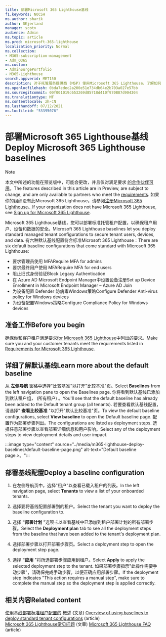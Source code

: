 ```yaml
---
title: 部署Microsoft 365 Lighthouse基线
f1.keywords: NOCSH
ms.author: sharik
author: SKjerland
manager: scotv
audience: Admin
ms.topic: article
ms.prod: microsoft-365-lighthouse
localization_priority: Normal
ms.collection:
- M365-subscription-management
- Adm_O365
ms.custom:
- AdminSurgePortfolio
- M365-Lighthouse
search.appverid: MET150
description: 对于托管服务提供商 (MSP) 使用Microsoft 365 Lighthouse，了解如何部署Microsoft 365 Lighthouse基线。
ms.openlocfilehash: 0bda7edec2a200e51e734db64e2b703a027e57bb
ms.sourcegitcommit: 00f001019c653269d85718d410f970887d904304
ms.translationtype: MT
ms.contentlocale: zh-CN
ms.lasthandoff: 07/12/2021
ms.locfileid: "53395076"
---
```

# <a name="deploy-microsoft-365-lighthouse-baselines"></a><span data-ttu-id="b44ae-103">部署Microsoft 365 Lighthouse基线</span><span class="sxs-lookup"><span data-stu-id="b44ae-103">Deploy Microsoft 365 Lighthouse baselines</span></span> 

> [!NOTE]
> <span data-ttu-id="b44ae-104">本文中所述的功能在预览版中，可能会更改，并且仅对满足要求 [的合作伙伴可用](m365-lighthouse-requirements.md)。</span><span class="sxs-lookup"><span data-stu-id="b44ae-104">The features described in this article are in Preview, are subject to change, and are only available to partners who meet the [requirements](m365-lighthouse-requirements.md).</span></span> <span data-ttu-id="b44ae-105">如果你的组织没有此Microsoft 365 Lighthouse，请参阅[注册Microsoft 365 Lighthouse。](m365-lighthouse-sign-up.md)</span><span class="sxs-lookup"><span data-stu-id="b44ae-105">If your organization does not have Microsoft 365 Lighthouse, see [Sign up for Microsoft 365 Lighthouse](m365-lighthouse-sign-up.md).</span></span>

<span data-ttu-id="b44ae-106">Microsoft 365 Lighthouse基线，您可以部署标准托管租户配置，以确保租户用户、设备和数据的安全。</span><span class="sxs-lookup"><span data-stu-id="b44ae-106">Microsoft 365 Lighthouse baselines let you deploy standard managed tenant configurations to secure tenant users, devices, and data.</span></span> <span data-ttu-id="b44ae-107">有六种默认基线配置符合标准Microsoft 365 Lighthouse：</span><span class="sxs-lookup"><span data-stu-id="b44ae-107">There are six default baseline configurations that come standard with Microsoft 365 Lighthouse:</span></span>

- <span data-ttu-id="b44ae-108">要求管理员使用 MFA</span><span class="sxs-lookup"><span data-stu-id="b44ae-108">Require MFA for admins</span></span>
- <span data-ttu-id="b44ae-109">要求最终用户使用 MFA</span><span class="sxs-lookup"><span data-stu-id="b44ae-109">Require MFA for end users</span></span>
- <span data-ttu-id="b44ae-110">阻止旧式身份验证</span><span class="sxs-lookup"><span data-stu-id="b44ae-110">Block Legacy Authentication</span></span>
- <span data-ttu-id="b44ae-111">在 Azure AD Microsoft Endpoint Manager中设置设备注册</span><span class="sxs-lookup"><span data-stu-id="b44ae-111">Set up Device Enrollment in Microsoft Endpoint Manager – Azure AD Join</span></span>
- <span data-ttu-id="b44ae-112">为设备配置 Defender 防病毒Windows策略</span><span class="sxs-lookup"><span data-stu-id="b44ae-112">Configure Defender Anti-virus policy for Windows devices</span></span>
- <span data-ttu-id="b44ae-113">为设备配置Windows策略</span><span class="sxs-lookup"><span data-stu-id="b44ae-113">Configure Compliance Policy for Windows devices</span></span>

## <a name="before-you-begin"></a><span data-ttu-id="b44ae-114">准备工作</span><span class="sxs-lookup"><span data-stu-id="b44ae-114">Before you begin</span></span>

<span data-ttu-id="b44ae-115">确保你和客户租户满足要求[for Microsoft 365 Lighthouse](m365-lighthouse-requirements.md)中列出的要求。</span><span class="sxs-lookup"><span data-stu-id="b44ae-115">Make sure you and your customer tenants meet the requirements listed in [Requirements for Microsoft 365 Lighthouse](m365-lighthouse-requirements.md).</span></span>

## <a name="learn-more-about-the-default-baseline"></a><span data-ttu-id="b44ae-116">详细了解默认基线</span><span class="sxs-lookup"><span data-stu-id="b44ae-116">Learn more about the default baseline</span></span>

<span data-ttu-id="b44ae-117">从 **左侧导航** 窗格中选择"比较基准"以打开"比较基准"页。</span><span class="sxs-lookup"><span data-stu-id="b44ae-117">Select **Baselines** from the left navigation pane to open the Baselines page.</span></span> <span data-ttu-id="b44ae-118">你将看到默认基线已添加到默认租户组， (所有租户) 。</span><span class="sxs-lookup"><span data-stu-id="b44ae-118">You'll see that the default baseline has already been added to the Default tenant group (all tenants).</span></span> <span data-ttu-id="b44ae-119">若要查看默认基线配置，请选择" **查看比较基准** "以打开"默认比较基准"页。</span><span class="sxs-lookup"><span data-stu-id="b44ae-119">To view the default baseline configurations, select **View baseline** to open the Default baseline page.</span></span> <span data-ttu-id="b44ae-120">配置作为部署步骤列出。</span><span class="sxs-lookup"><span data-stu-id="b44ae-120">The configurations are listed as deployment steps.</span></span> <span data-ttu-id="b44ae-121">选择任意部署步骤以查看部署详细信息和用户影响。</span><span class="sxs-lookup"><span data-stu-id="b44ae-121">Select any of the deployment steps to view deployment details and user impact.</span></span>

:::image type="content" source="../media/m365-lighthouse-deploy-baselines/default-baseline-page.png" alt-text="Default baseline page.>。":::

## <a name="deploy-a-baseline-configuration"></a><span data-ttu-id="b44ae-123">部署基线配置</span><span class="sxs-lookup"><span data-stu-id="b44ae-123">Deploy a baseline configuration</span></span>  

1. <span data-ttu-id="b44ae-124">在左侧导航页中，选择"租户"以查看已载入租户的列表。</span><span class="sxs-lookup"><span data-stu-id="b44ae-124">In the left navigation page, select **Tenants** to view a list of your onboarded tenants.</span></span>

2. <span data-ttu-id="b44ae-125">选择要将基线配置部署到的租户。</span><span class="sxs-lookup"><span data-stu-id="b44ae-125">Select the tenant you want to deploy the baseline configuration to.</span></span>

3. <span data-ttu-id="b44ae-126">选择 **"部署计划** "选项卡以查看基线中已添加到租户部署计划的所有部署步骤。</span><span class="sxs-lookup"><span data-stu-id="b44ae-126">Select the **Deployment plan** tab to see all the deployment steps from the baseline that have been added to the tenant's deployment plan.</span></span>

4. <span data-ttu-id="b44ae-127">选择部署步骤以打开部署步骤页。</span><span class="sxs-lookup"><span data-stu-id="b44ae-127">Select a deployment step to open the deployment step page.</span></span>

5. <span data-ttu-id="b44ae-128">选择 **"应用** "将所选部署步骤应用到租户。</span><span class="sxs-lookup"><span data-stu-id="b44ae-128">Select **Apply** to apply the selected deployment step to the tenant.</span></span> <span data-ttu-id="b44ae-129">如果部署步骤指示"此操作需要手动步骤"，请确保完成手动步骤，以便正确应用部署步骤。</span><span class="sxs-lookup"><span data-stu-id="b44ae-129">If the deployment step indicates "This action requires a manual step", make sure to complete the manual step so the deployment step is applied correctly.</span></span>

## <a name="related-content"></a><span data-ttu-id="b44ae-130">相关内容</span><span class="sxs-lookup"><span data-stu-id="b44ae-130">Related content</span></span>

<span data-ttu-id="b44ae-131">[使用基线部署标准租户配置的](m365-lighthouse-deploying-standard-tenant-configurations-overview.md) 概述 (文章) </span><span class="sxs-lookup"><span data-stu-id="b44ae-131">[Overview of using baselines to deploy standard tenant configurations](m365-lighthouse-deploying-standard-tenant-configurations-overview.md) (article)</span></span>\
<span data-ttu-id="b44ae-132">[Microsoft 365 Lighthouse常见问题](m365-lighthouse-faq.yml) (文章) </span><span class="sxs-lookup"><span data-stu-id="b44ae-132">[Microsoft 365 Lighthouse FAQ](m365-lighthouse-faq.yml) (article)</span></span>